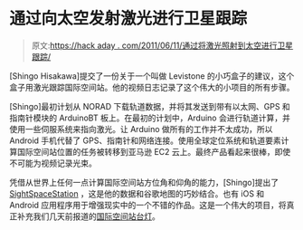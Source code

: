 # 通过向太空发射激光进行卫星跟踪

> 原文:[https://hack aday . com/2011/06/11/通过将激光照射到太空进行卫星跟踪/](https://hackaday.com/2011/06/11/satellite-tracking-by-shining-a-laser-into-space/)

[Shingo Hisakawa]提交了一份关于一个叫做 Levistone 的小巧盒子的建议，这个盒子用激光跟踪国际空间站。他的视频日志记录了这个伟大的小项目的所有步骤。

[Shingo]最初计划从 NORAD 下载轨道数据，并将其发送到带有以太网、GPS 和指南针模块的 ArduinoBT 板上。在最初的计划中，Arduino 会进行轨道计算，并使用一些伺服系统来指向激光。让 Arduino 做所有的工作并不太成功，所以 Android 手机代替了 GPS、指南针和网络连接。使用全球定位系统和轨道要素计算国际空间站位置的任务被转移到亚马逊 EC2 云上。最终产品看起来很棒，即使不可能为视频记录光束。

凭借从世界上任何一点计算国际空间站方位角和仰角的能力，[Shingo]提出了 [SightSpaceStation](http://www.sightspacestation.com/index.htm) ，这是他的数据和谷歌地图的巧妙结合。也有 iOS 和 Android 应用程序用于增强现实中的一个不错的作品。这是一个伟大的项目，将真正补充我们几天前报道的[国际空间站台灯](http://hackaday.com/2011/06/09/iss-lamp-tells-you-when-to-look-up/)。